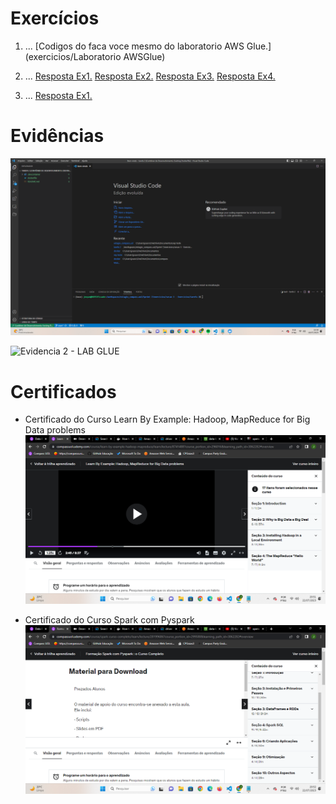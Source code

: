 # Exercícios

1. ...
[Codigos do faca voce mesmo do laboratorio AWS Glue.](exercicios/Laboratorio AWSGlue)

2. ...
[Resposta Ex1.](exercicios/exerc1.py)
[Resposta Ex2.](exercicios/exerc3.py)
[Resposta Ex3.](exercicios/exerc3.py)
[Resposta Ex4.](exercicios/exerc4.py)

3. ...
[Resposta Ex1.](exercicios/comandosUtilizandos.py)

# Evidências

![Evidencia 1 - ApacheSpark-ContadordePalavras](evidencias/docker.png)

![Evidencia 2 - LAB GLUE](evidencias/LabGlue)

# Certificados


- Certificado do Curso Learn By Example: Hadoop, MapReduce for Big Data problems
![Curso Learn By Example: Hadoop, MapReduce for Big Data problems](certificados/certificado.png)

- Certificado do Curso Spark com Pyspark
![Curso Spark com Pyspark](certificados/certificado2.png)